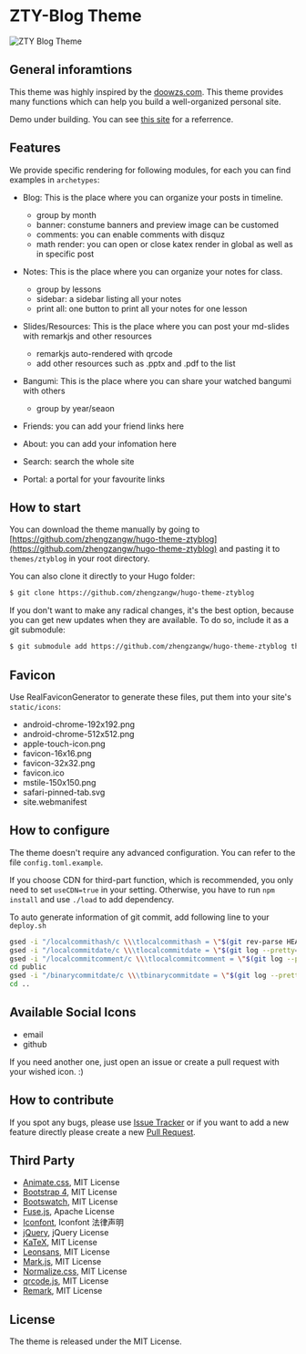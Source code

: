 # ZTY-Blog Theme

![ZTY Blog Theme](https://raw.githubusercontent.com/zhengzangw/hugo-theme-ztyblog/master/static/images/screenshot.png)

## General inforamtions

This theme was highly inspired by the [doowzs.com](https://doowzs.com/). This theme provides many functions which can help you build a well-organized personal site.

Demo under building. You can see [this site](https://zhengzangw.com) for a referrence.

## Features

We provide specific rendering for following modules, for each you can find examples in `archetypes`:

* Blog: This is the place where you can organize your posts in timeline.

  * group by month
  * banner: constume banners and preview image can be customed
  * comments: you can enable comments with disquz
  * math render: you can open or close katex render in global as well as in specific post

* Notes: This is the place where you can organize your notes for class.

  * group by lessons
  * sidebar: a sidebar listing all your notes
  * print all: one button to print all your notes for one lesson

* Slides/Resources: This is the place where you can post your md-slides with remarkjs and other resources

  * remarkjs auto-rendered with qrcode
  * add other resources such as .pptx and .pdf to the list

* Bangumi: This is the place where you can share your watched bangumi with others

  * group by year/seaon

* Friends: you can add your friend links here
* About: you can add your infomation here
* Search: search the whole site
* Portal: a portal for your favourite links

## How to start

You can download the theme manually by going to [https://github.com/zhengzangw/hugo-theme-ztyblog](https://github.com/zhengzangw/hugo-theme-ztyblog) and pasting it to `themes/ztyblog` in your root directory.

You can also clone it directly to your Hugo folder:

```bash
$ git clone https://github.com/zhengzangw/hugo-theme-ztyblog
```

If you don't want to make any radical changes, it's the best option, because you can get new updates when they are available. To do so, include it as a git submodule:

```bash
$ git submodule add https://github.com/zhengzangw/hugo-theme-ztyblog themes/ztyblog
```

## Favicon

Use RealFaviconGenerator to generate these files, put them into your site's `static/icons`:

* android-chrome-192x192.png
* android-chrome-512x512.png
* apple-touch-icon.png
* favicon-16x16.png
* favicon-32x32.png
* favicon.ico
* mstile-150x150.png
* safari-pinned-tab.svg
* site.webmanifest

## How to configure

The theme doesn't require any advanced configuration. You can refer to the file `config.toml.example`.

If you choose CDN for third-part function, which is recommended, you only need to set `useCDN=true` in your setting. Otherwise, you have to run `npm install` and use `./load` to add dependency.

To auto generate information of git commit, add following line to your `deploy.sh`

```bash
gsed -i "/localcommithash/c \\\tlocalcommithash = \"$(git rev-parse HEAD)\"" config.toml
gsed -i "/localcommitdate/c \\\tlocalcommitdate = \"$(git log --pretty=format:"%cd" $(git rev-parse HEAD) -1)\"" config.toml
gsed -i "/localcommitcomment/c \\\tlocalcommitcomment = \"$(git log --pretty=format:"%s" $(git rev-parse HEAD) -1)\"" config.toml
cd public
gsed -i "/binarycommitdate/c \\\tbinarycommitdate = \"$(git log --pretty=format:"%cd" $(git rev-parse HEAD) -1)\"" ../config.toml
cd ..
```

## Available Social Icons

* email
* github

If you need another one, just open an issue or create a pull request with your wished icon. :)

## How to contribute

If you spot any bugs, please use [Issue Tracker](https://github.com/zhengzangw/hugo-theme-ztyblog/issues) or if you want to add a new feature directly please create a new [Pull Request](https://github.com/zhengzangw/hugo-theme-ztyblog/pulls).

## Third Party

* [Animate.css](https://daneden.github.io/animate.css/), MIT License
* [Bootstrap 4](https://getbootstrap.com/), MIT License
* [Bootswatch](https://bootswatch.com/), MIT License
* [Fuse.js](https://fusejs.io/), Apache License
* [Iconfont](https://www.iconfont.cn/home/index), Iconfont 法律声明
* [jQuery](https://jquery.com/), jQuery License
* [KaTeX](https://katex.org/), MIT License
* [Leonsans](https://github.com/cmiscm/leonsans), MIT License
* [Mark.js](https://markjs.io/), MIT License
* [Normalize.css](https://necolas.github.io/normalize.css/), MIT License
* [qrcode.js](http://davidshimjs.github.io/qrcodejs/), MIT License
* [Remark](https://remarkjs.com/), MIT License

## License

The theme is released under the MIT License.